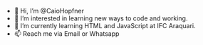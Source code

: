 - 👋 Hi, I’m @CaioHopfner
- 👀 I’m interested in learning new ways to code and working.
- 🌱 I’m currently learning HTML and JavaScript at IFC Araquari.
- 📫 Reach me via Email or Whatsapp

<!---
CaioHopfner/CaioHopfner is a ✨ special ✨ repository because its `README.md` (this file) appears on your GitHub profile.
You can click the Preview link to take a look at your changes.
--->
